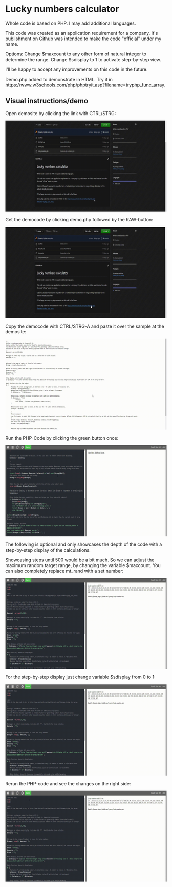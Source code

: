 # Lucky numbers calculator
Whole code is based on PHP.
I may add additional languages.

This code was created as an application requirement for a company.
It's publishment on Github was intended to make the code "official" under my name.

Options:
Change $maxcount to any other form of natural integer to determine the range.
Change $sdisplay to 1 to activate step-by-step view.

I'll be happy to accept any improvements on this code in the future.

Demo.php added to demonstrate in HTML. Try it in https://www.w3schools.com/php/phptryit.asp?filename=tryphp_func_array.


## Visual instructions/demo

Open demosite by clicking the link with CTRL/STRG:

![alt text][Open Demosite]

Get the democode by clicking demo.php followed by the RAW-button:

![alt text][Open Democode]

Copy the democode with CTRL/STRG-A and paste it over the sample at the demosite:

![alt text][Copypaste Democode to Demosite]

Run the PHP-Code by clicking the green button once:

![alt text][Run Democode]

The following is optional and only showcases the depth of the code with a step-by-step display of the calculations.

Showcasing steps until 500 would be a bit much. So we can adjust the maximum random target range, by changing the variable $maxcount. You can also completely replace mt_rand with a set number:

![alt text][Option Max Number]

For the step-by-step display just change variable $sdisplay from 0 to 1:

![alt text][Option Display Steps]

Rerun the PHP-code and see the changes on the right side:

![alt text][Rerun Democode with Options]

[Open Demosite]: https://github.com/Synertry/lucky-numbers-calc/blob/master/Demo%20GIFs/Open%20Demosite.gif "Open Demosite"
[Open Democode]: https://github.com/Synertry/lucky-numbers-calc/blob/master/Demo%20GIFs/Open%20Democode.gif "Open Democode"
[Copypaste Democode to Demosite]: https://github.com/Synertry/lucky-numbers-calc/blob/master/Demo%20GIFs/Copypaste%20Democode%20to%20Demosite.gif "Copypaste Democode to Demosite"
[Run Democode]: https://github.com/Synertry/lucky-numbers-calc/blob/master/Demo%20GIFs/Run%20Democode.gif "Run Democode"
[Option Max Number]: https://github.com/Synertry/lucky-numbers-calc/blob/master/Demo%20GIFs/Option%20Max%20Number.gif "Option Max Number"
[Option Display Steps]: https://github.com/Synertry/lucky-numbers-calc/blob/master/Demo%20GIFs/Option%20Display%20Steps.gif "Option Display Steps"
[Rerun Democode with Options]: https://github.com/Synertry/lucky-numbers-calc/blob/master/Demo%20GIFs/Rerun%20Demo%20with%20Options.gif "Rerun Democode with Options"
